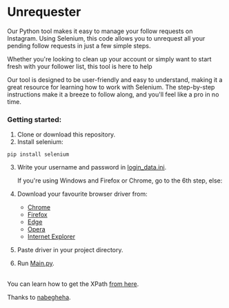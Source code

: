 # Unrequester

Our Python tool makes it easy to manage your follow requests on Instagram. Using Selenium, this code allows you to unrequest all your pending follow requests in just a few simple steps.

Whether you're looking to clean up your account or simply want to start fresh with your follower list, this tool is here to help

Our tool is designed to be user-friendly and easy to understand, making it a great resource for learning how to work with Selenium. The step-by-step instructions make it a breeze to follow along, and you'll feel like a pro in no time.



### Getting started:
1. Clone or download this repository.
2. Install selenium:
```
pip install selenium
```
3. Write your username and password in [login_data.ini](https://github.com/ChamRun/Unrequester/blob/main/login_data.ini).

   If you're using Windows and Firefox or Chrome, go to the 6th step, else:

4. Download your favourite browser driver from:
   + [Chrome](https://chromedriver.chromium.org/downloads)
   + [Firefox](https://github.com/mozilla/geckodriver/releases)
   + [Edge](https://developer.microsoft.com/en-us/microsoft-edge/tools/webdriver/)
   + [Opera](https://github.com/operasoftware/operachromiumdriver/releases)
   + [Internet Explorer](https://www.selenium.dev/downloads/)

5. Paste driver in your project directory.
 
6. Run [Main.py](https://github.com/ChamRun/Unrequester/blob/main/Main.py).<br><br>


You can learn how to get the XPath [from here](https://stackoverflow.com/a/42194160/14761615).

Thanks to [nabegheha](https://nabegheha.com/).
